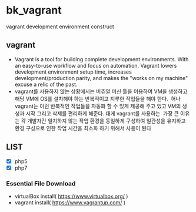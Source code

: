 # bk_vagrant
vagrant development environment construct

## vagrant
- Vagrant is a tool for building complete development environments. With an easy-to-use workflow and focus on automation, Vagrant lowers     development environment setup time, increases development/production parity, and makes the "works on my machine" excuse a relic of the   past.
- vagrant를 사용하지 않는 상황에서는 버츄얼 머신 툴을 이용하여 VM을 생성하고 해당 VM에 OS를 설치해야 하는 반복적이고 지루한 작업들을 해야 한다.
  허나 vagrant는 이런 반복적인 작업들을 자동화 할 수 있게 제공해 주고 있고 VM의 생성과 시작 그리고 삭제를 편리하게 해준다. 대게 vagrant를 사용하는
  가장 큰 이유는 각 개발자간 일치하지 않는 작업 환경을 동일하게 구성하여 일관성을 유지하고 환경 구성으로 인한 작업 시간을 최소화 하기 위해서 사용이
  된다
  
## LIST
- [X] php5
- [X] php7

### Essential File Download
   * virtualBox install( https://www.virtualbox.org/ )
   * vagrant install( https://www.vagrantup.com/ )
